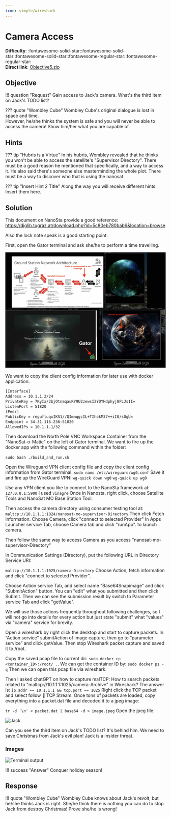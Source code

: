 ```yaml
---
icon: simple/wireshark
---
```


# Camera Access

**Difficulty**: :fontawesome-solid-star::fontawesome-solid-star::fontawesome-solid-star::fontawesome-regular-star::fontawesome-regular-star:<br/>
**Direct link**: [Objective5.zip](https://.../)

## Objective

!!! question "Request"
    Gain access to Jack's camera. What's the third item on Jack's TODO list? 

??? quote "Wombley Cube"
    Wombley Cube's original dialogue is lost in space and time.<br/>
    However, he/she thinks the system is safe and you will never be able to <br/>
    access the camera! Show him/her what you are capable of. <br/>


## Hints

??? tip "Hubris is a Virtue"
    In his hubris, Wombley revealed that he thinks you won't be able to access the satellite's "Supervisor Directory". There must be a good reason he mentioned that specifically, and a way to access it. He also said there's someone else masterminding the whole plot. There must be a way to discover who that is using the nanosat.


??? tip "Insert Hint 2 Title"
    Along the way you will receive different hints. Insert them here.

## Solution

This document on NanoSta provide a good reference: 
https://diglib.tugraz.at/download.php?id=5c80eb780bab6&location=browse

Also the lock note speak is a good starting point:


First, open the Gator terminal and ask she/he to perform a time travelling. 

![Directions](../img/objectives/o21/bitmap.png)

We want to copy the client config information for later use with docker application.

```
[Interface]
Address = 10.1.1.2/24
PrivateKey = 7KyIa/2bjOtnmqauKY9U2zewsI2YDYHdphyj8PLJs1I=
ListenPort = 51820
[Peer]
PublicKey = regufluqxIKS1//QImnqgcIL+TIhokM37++iI0/sOgU=
Endpoint = 34.31.116.236:51820
AllowedIPs = 10.1.1.1/32
```

Then download the North Pole VNC Workspace Container from the "NanoSat-o-Matic" on the left of Gator terminal. We want to fire up the docker app with the following command within the folder:

```sudo bash ./build_and_run.sh```

Open the Wireguard VPN client config file and copy the client config information from Gator terminal. 
```sudo nano /etc/wireguard/wg0.conf```
Save it and fire up the WireGuard VPN: 
```wg-quick down wg0```
```wg-quick up wg0```

Use any VPN client you like to connect to the NanoSta framework at: 
```127.0.0.1:5900```
I used ```vinagre```
Once in Nanosta, right click, choose Satellite Tools and NanoSat MO Base Station Tool.

Then access the camera directory using consumer testing tool at: 
```maltcp://10.1.1.1:1024/nanosat-mo-supervisor-Directory```
Then click Fetch Information. Choose Camera, click "connect to selected Provider"
In Apps Launcher service Tab, choose Camera tab and click "runApp". to launch camera. 

Then follow the same way to access Camera as you access "nanosat-mo-supervisor-Directory"

In Communication Settings (Directory), put the following URL in Directory Service URI:

```maltcp://10.1.1.1:1025/camera-Directory```
Choose Action, fetch information and click "connect to selected Provider". 

Choose Action service Tab, and select name "Base64Snapimage" and click "SubmitAction" button. You can "edit" what you submitted and then click Submit. 
Then we can see the submission result by switch to Parameter service Tab and click "getValue". 

We will use those actions frequently throughout following challenges, so I will not go into details for every action but just state "submit" what "values" via "camera" service for brevity. 

Open a wireshark by right click the desktop and start to capture packets. In “Action service” submitAction of image capture, then go to “parameter service” and click getValue. Then stop Wireshark packet capture and saved it to /root. 

Copy the saved pcap file to current dir: ```sudo docker cp <container_ID>:/root/ .```.
We can get the container ID by: ```sudo docker ps -q```
Then we can open this pcap file via wireshark. 

Then I asked chatGPT on how to capture malTCP: How to search packets related to "maltcp://10.1.1.1:1025/camera-Archive" in Wireshark?
The answer is: 
```ip.addr == 10.1.1.1 && tcp.port == 1025```
Right click the TCP packet and select follow  TCP Stream. Once tons of packets are loaded, copy everything into a packet.dat file and decoded it to a jpeg image: 


```tr -d '\n' < packet.dat | base64 -d > image.jpeg```
Open the jpeg file: 

![Jack](../img/objectives/o21/Jack.png)

Can you see the third item on Jack's TODO list? It's behind him. 
We need to save Christmas from Jack's evil plan! Jack is a insider threat. 


### Images

![Terminal output](../img/objectives/o21/nanosta.png)


!!! success "Answer"
    Conquer holiday season! 

## Response

!!! quote "Wombley Cube"
    Wombley Cube knows about Jack's revolt, but he/she thinks Jack is right. She/he think there is nothing you can do to stop Jack from destroy Christmas! Prove she/he is wrong! 
